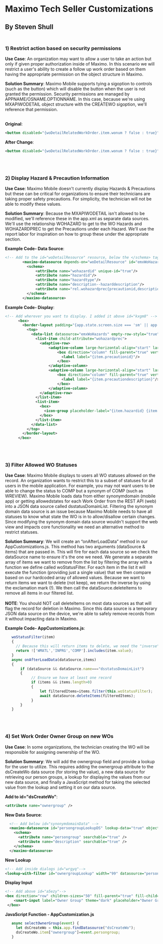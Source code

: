 # Maximo Tech Seller Customizations
## By Steven Shull<br/><br/>


### 1) Restrict action based on security permissions
**Use Case**: An organization may want to allow a user to take an action but only if given proper authorization inside of Maximo. In this scenario we will restrict a user's ability to create a follow up work order based on them having the appropriate permission on the object structure in Maximo.

**Solution Summary**: Maximo Mobile supports tying a sigoption to controls (such as the button) which will disable the button when the user is not granted the permission. Security permissions are managed by APPNAME/OSNAME.OPTIONNAME. In this case, because we're using MXAPIWODETAIL object structure with the CREATEWO sigoption, we'll reference that permission. <br /><br />

**Original**: 
```xml
<button disabled="{woDetailRelatedWorkOrder.item.wonum ? false : true}" icon="carbon:add" id="m3nvj" kind="ghost" label="Create follow-up work" loading="{page.state.loadingfollowup === true}" on-click="createRelatedAndFollowUpWo" on-click-arg="{{'item': woDetailRelatedWorkOrder.item, 'datasource': woDetailRelatedWorkOrder}}" padding="false"/>
```
**After Change**: 
```xml
<button disabled="{woDetailRelatedWorkOrder.item.wonum ? false : true}" sigoption="MXAPIWODETAIL.CREATEWO" icon="carbon:add" id="m3nvj" kind="ghost" label="Create follow-up work" loading="{page.state.loadingfollowup === true}" on-click="createRelatedAndFollowUpWo" on-click-arg="{{'item': woDetailRelatedWorkOrder.item, 'datasource': woDetailRelatedWorkOrder}}" padding="false"/>
```
<br /><br />


### 2) Display Hazard & Precaution Information
**Use Case**: Maximo Mobile doesn't currently display Hazards & Precautions but these can be critical for organizations to ensure their technicians are taking proper safety precautions. For simplicity, the technician will not be able to modify these values.

**Solution Summary**: Because the MXAPIWODETAIL isn't allowed to be modified, we'll reference these in the app.xml as separate data sources. We'll use the relationship WOHAZARD to get to the WO Hazards and WOHAZARDPREC to get the Precautions under each Hazard. We'll use the report labor for inspiration on how to group these under the appropriate section.

**Example Code- Data Source**: 
```xml
<!-- Add to the id="woDetailResource" resource, below the </schema> tag -->
        <maximo-datasource depends-on="woDetailResource" id="emxWoHazards" relationship="wohazard" selection-mode="none" notify-when-parent-loads="true" object-name="wohazard">
          <schema>
              <attribute name="wohazardid" unique-id="true"/>
              <attribute name="hazardid"/>
              <attribute name="hazardtype"/>
              <attribute name="description--hazarddescription"/>
              <attribute name="rel.wohazardprec{precautionid,description--precautiondescription}"/>
          </schema>
        </maximo-datasource>
```
**Example Code- Display**: 
```xml
<!-- Add wherever you want to display. I added it above id="kxgm8" -->
      <box>
        <border-layout padding="{app.state.screen.size === 'sm' || app.state.screen.size === 'md' ? 'false' : 'true'}" width="100%">
          <top>
            <data-list datasource="emxWoHazards" empty-row-style="true" empty-set-string="No hazards identified." margin="false" show-search="false" >
              <list-item child-attribute="wohazardprec">
                <adaptive-row>
                    <adaptive-column large-horizontal-align="start" large-width="25" medium-horizontal-align="start" medium-width="25" small-horizontal-align="start" small-width="25">
                        <box direction="column" fill-parent="true" vertical-align="center">
                          <label label="{item.precautionid}"/>
                        </box>
                    </adaptive-column>
                    <adaptive-column large-horizontal-align="start" large-width="75" medium-horizontal-align="start" medium-width="75" small-horizontal-align="start" small-width="75">
                        <box direction="column" fill-parent="true" vertical-align="center">
                          <label label="{item.precautiondescription}"/>
                        </box>
                    </adaptive-column>                    
                </adaptive-row>
              </list-item>
              <list-item>
                <box>
                  <icon-group placeholder-label="{item.hazardid} {item.hazarddescription}" primary-icon="carbon:warning--alt"/>
                </box>
              </list-item>
            </data-list>
          </top>
        </border-layout>
      </box>
```
<br /><br />

### 3) Filter Allowed WO Statuses
**Use Case**: Maximo Mobile displays to users all WO statuses allowed on the record. An organization wants to restrict this to a subset of statuses for all users in the mobile application. For example, you may not want users to be able to change the status to COMP but a synonym of COMP (such as WREVIEW). Maximo Mobile loads data from either synonymdomain (mobile app) or getting allowedstates for each Work Order from the REST API (web) into a JSON data source called dsstatusDomainList. Filtering the synonym domain data source is an issue because Maximo Mobile needs to have all statuses to know what state the WO is in to allow/disallow certain changes. Since modifying the synonym domain data source wouldn't support the web view and impacts core functionality we need an alternative method to restrict statuses.

**Solution Summary**: We will create an “onAfterLoadData” method in our AppCustomizations.js. This method has two arguments (dataSource & items) that are passed in. This will fire for each data source so we check the dataSource name to ensure it's the one we need. We generate a separate array of items we want to remove from the list by filtering the array with a function we define called woStatusFilter. For each item in the list it will execute the function (providing just a single value) that we then compare based on our hardcoded array of allowed values. Because we want to return items we want to delete (not keep), we return the inverse by using the exclamation mark (!). We then call the dataSource.deleteItems to remove all items in our filtered list. <br /><br />**NOTE**: You should NOT call deleteItems on most data sources as that will flag the record for deletion in Maximo. Since this data source is a temporary JSON data source on the device, we're able to safely remove records from it without impacting data in Maximo.

**Example Code- AppCustomizations.js**:
```javascript
   woStatusFilter(item)
   {
	 // Because this will return items to delete, we need the "inverse" of our desired results.
     return !['WMATL','INPRG','COMP'].includes(item.value);
   }
   async onAfterLoadData(dataSource,items)
   {
	   if (dataSource && dataSource.name==="dsstatusDomainList")
	   {
			// Ensure we have at least one record
			if (items && items.length>0)
			{
				let filteredItems=items.filter(this.woStatusFilter);
				await dataSource.deleteItems(filteredItems);
			}
	   }
   }
``` 
<br /><br />

### 4) Set Work Order Owner Group on new WOs
**Use Case**: In some organizations, the technician creating the WO will be responsible for assigning ownership of the WO. 

**Solution Summary**: We will add the ownergroup field and provide a lookup for the user to utilize. This requires adding the ownergroup attribute to the dsCreateWo data source (for storing the value), a new data source for retrieving our person groups, a lookup for displaying the values from our new data source, and finally a JavaScript method for taking the selected value from the lookup and setting it on our data source. 

**Add to id="dsCreateWo"**:
```xml
<attribute name="ownergroup" />
```

**New Data Source**:
```xml
  <!-- Add below id="synonymdomainData" -->
  <maximo-datasource id="persongroupLookupDS" lookup-data="true" object-structure="mxapipersongroup" selection-mode="single">
    <schema>
      <attribute name="persongroup" searchable="true" />
      <attribute name="description" searchable="true" />
    </schema>
  </maximo-datasource>
```

**New Lookup**
```xml
<!-- Add inside dialogs id="wrgyq"-->
<lookup-with-filter id="ownergroupLookup" width="99" datasource="persongroupLookupDS" show-search="true" on-item-click="selectOwnerGroup" lookup-attributes="{['persongroup','description']}" show-count="true" lookup-heading="Owner Group" />
```

**Display Input**
```xml
<!-- Add above id="a5ezy"-->
<box direction="row" children-sizes="50" fill-parent="true" fill-child="true" padding-bottom=".5" padding-top=".5" >
    <smart-input label="Owner Group" theme="dark" placeholder="Owner Group" value="{dsCreateWo.item.ownergroup}" select-lookup-attribute="persongroup" lookup="ownergroupLookup" enable-lookup-buttongroup="true" />
 </box>  
```

**JavaScript Function - AppCustomization.js**
```javascript
   async selectOwnerGroup(event) {
     let dsCreateWo = this.app.findDatasource("dsCreateWo");
     dsCreateWo.item["ownergroup"]=event.persongroup;
   }
```